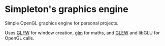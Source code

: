 # Simpleton's graphics engine

Simple OpenGL graphics engine for personal projects. 

Uses [GLFW](https://www.glfw.org/) for window creation, [glm](https://glm.g-truc.net/0.9.2/api/index.html) for maths, and
[GLEW](http://glew.sourceforge.net/) and libGLU for OpenGL calls. 
